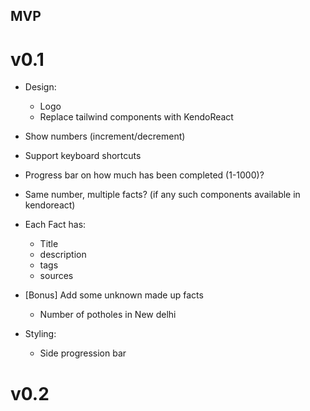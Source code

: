 ## MVP

# v0.1

- Design:
  - Logo
  - Replace tailwind components with KendoReact
- Show numbers (increment/decrement)
- Support keyboard shortcuts
- Progress bar on how much has been completed (1-1000)?
- Same number, multiple facts? (if any such components available in kendoreact)
- Each Fact has:
  - Title
  - description
  - tags
  - sources
- [Bonus] Add some unknown made up facts

  - Number of potholes in New delhi

- Styling:
  - Side progression bar

# v0.2
